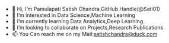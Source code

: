 - 👋 Hi, I’m Pamulapati Satish Chandra GitHub Handle(@Sati01)
- 👀 I’m interested in Data Science,Machine Learning
- 🌱 I’m currently learning Data Analytics,Deep Learning
- 💞️ I’m looking to collaborate on Projects,Research Publications
- 📫 You Can reach me on my Mail:satishchandra@duck.com
